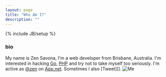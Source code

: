 ```yaml
---
layout: page
title: "Who Am I?"
description: ""
---
```

{% include JB/setup %}

### bio

My name is Zen Savona, I'm a web developer from Brisbane, Australia. I'm interested in hacking [Go][], [PHP][] and try not to take myself too seriously. I'm active as [@zen][] on [App.net][]. Sometimes I also [Tweet][].
![Me][1]

[1]: https://en.gravatar.com/userimage/13363990/4bd44ba6339e4525ad9f839f46244100.jpg?size=300  "Me"
[Meteor]: http://meteor.com/
[PHP]: http://php.net/
[Go]: http://golang.org/
[Twitter]: https://twitter.com/zensavona
[@zen]: http://alpha.app.net/zen
[App.net]: http://join.app.net